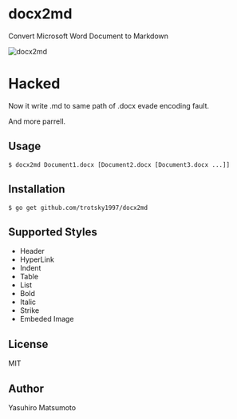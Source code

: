 # docx2md

Convert Microsoft Word Document to Markdown

![docx2md](https://raw.githubusercontent.com/mattn/docx2md/master/screenshot.png)

# Hacked

Now it write .md to same path of .docx evade encoding fault.

And more parrell.

## Usage

```
$ docx2md Document1.docx [Document2.docx [Document3.docx ...]]
```

## Installation

```
$ go get github.com/trotsky1997/docx2md
```

## Supported Styles

* Header
* HyperLink
* Indent
* Table
* List
* Bold
* Italic
* Strike
* Embeded Image

## License

MIT

## Author

Yasuhiro Matsumoto
